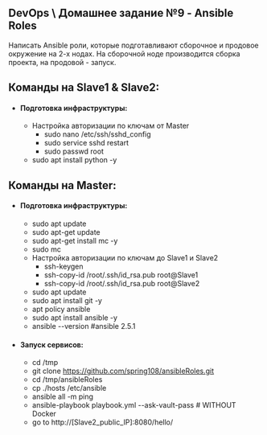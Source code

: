 ## DevOps \ Домашнее задание №9 - Ansible Roles

Написать Ansible роли, 
которые подготавливают сборочное и продовое окружение на 2-х нодах. 
На сборочной ноде производится сборка проекта, на продовой - запуск.



## Команды на Slave1 & Slave2:
  - #### Подготовка инфраструктуры:
    - Настройка авторизации по ключам от Master
      - sudo nano /etc/ssh/sshd_config
      - sudo service sshd restart
      - sudo passwd root
    - sudo apt install python -y


## Команды на Master:
  - #### Подготовка инфраструктуры:
    - sudo apt update
    - sudo apt-get update
    - sudo apt-get install mc -y
    - sudo mc
    - Настройка авторизации по ключам до Slave1 и Slave2
      - ssh-keygen
      - ssh-copy-id /root/.ssh/id_rsa.pub root@Slave1
      - ssh-copy-id /root/.ssh/id_rsa.pub root@Slave2
    - sudo apt update
    - sudo apt install git -y
    - apt policy ansible
    - sudo apt install ansible -y
    - ansible --version #ansible 2.5.1
  - #### Запуск сервисов:
    - cd /tmp
    - git clone https://github.com/spring108/ansibleRoles.git
    - cd /tmp/ansibleRoles
    - cp ./hosts /etc/ansible
    - ansible all -m ping
    - ansible-playbook playbook.yml --ask-vault-pass # WITHOUT Docker
    - go to http://[Slave2_public_IP]:8080/hello/
